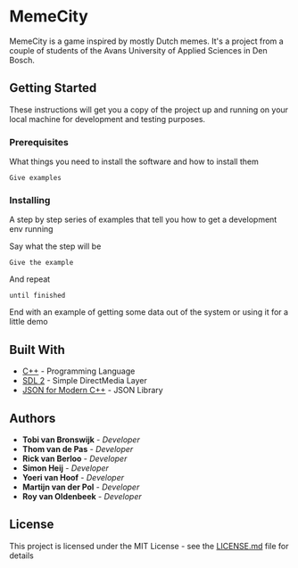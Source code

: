# MemeCity
MemeCity is a game inspired by mostly Dutch memes. It's a project from a couple of students of the Avans University of Applied Sciences in Den Bosch. 

## Getting Started

These instructions will get you a copy of the project up and running on your local machine for development and testing purposes.

### Prerequisites

What things you need to install the software and how to install them

```
Give examples
```

### Installing

A step by step series of examples that tell you how to get a development env running

Say what the step will be

```
Give the example
```

And repeat

```
until finished
```

End with an example of getting some data out of the system or using it for a little demo

## Built With

* [C++](https://isocpp.org/) - Programming Language
* [SDL 2](https://www.libsdl.org/) - Simple DirectMedia Layer
* [JSON for Modern C++](https://nlohmann.github.io/json/) - JSON Library

## Authors

* **Tobi van Bronswijk** - *Developer*
* **Thom van de Pas** - *Developer*
* **Rick van Berloo** - *Developer*
* **Simon Heij** - *Developer*
* **Yoeri van Hoof** - *Developer*
* **Martijn van der Pol** - *Developer*
* **Roy van Oldenbeek** - *Developer*

## License

This project is licensed under the MIT License - see the [LICENSE.md](LICENSE.md) file for details
